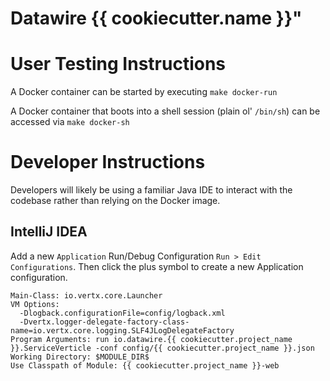 # Datawire {{ cookiecutter.name }}"

# User Testing Instructions

A Docker container can be started by executing `make docker-run`

A Docker container that boots into a shell session (plain ol' `/bin/sh`) can be accessed via `make docker-sh`

# Developer Instructions

Developers will likely be using a familiar Java IDE to interact with the codebase rather than relying on the Docker image.

## IntelliJ IDEA

Add a new `Application` Run/Debug Configuration `Run > Edit Configurations`. Then click the plus symbol to create a new Application configuration.

```text
Main-Class: io.vertx.core.Launcher
VM Options:
  -Dlogback.configurationFile=config/logback.xml
  -Dvertx.logger-delegate-factory-class-name=io.vertx.core.logging.SLF4JLogDelegateFactory
Program Arguments: run io.datawire.{{ cookiecutter.project_name }}.ServiceVerticle -conf config/{{ cookiecutter.project_name }}.json
Working Directory: $MODULE_DIR$
Use Classpath of Module: {{ cookiecutter.project_name }}-web
```